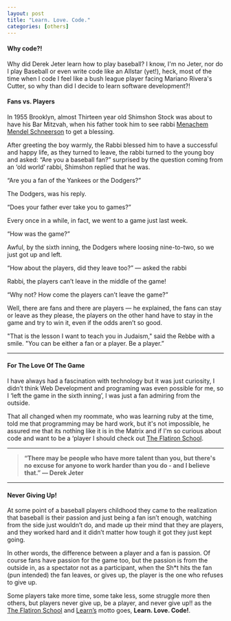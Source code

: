 ```yaml
---
layout: post
title: "Learn. Love. Code."
categories: [others]
---
```



#### Why code?!

Why did Derek Jeter learn how to play baseball? I know, I'm no Jeter, nor do I play Baseball or even write code like an Allstar (yet!),  heck, most of the time when I code I feel like a bush league player facing Mariano Rivera's Cutter, so why than did I decide to learn software development?!

#### Fans vs. Players

In 1955 Brooklyn, almost Thirteen year old Shimshon Stock was about to have his Bar Mitzvah, when his father took him to see rabbi [Menachem Mendel Schneerson](https://en.wikipedia.org/wiki/Menachem_Mendel_Schneerson) to get a blessing.

After greeting the boy warmly, the Rabbi blessed him to have a successful and happy life,
as they turned to leave, the rabbi turned to the young boy and asked:
“Are you a baseball fan?” surprised by the question coming from an ‘old world’ rabbi, Shimshon replied that he was.

“Are you a fan of the Yankees or the Dodgers?”

The Dodgers, was his reply.

“Does your father ever take you to games?”

Every once in a while, in fact, we went to a game just last week.

“How was the game?”

Awful, by the sixth inning, the Dodgers where loosing nine-to-two, so we just got up and left.

“How about the players, did they leave too?” — asked the rabbi

Rabbi, the players can’t leave in the middle of the game!

“Why not? How come the players can’t leave the game?”

Well, there are fans and there are players — he explained,  the fans can stay or leave as they please,
the players on the other hand have to stay in the game and try to win it, even if the odds aren’t so good.

"That is the lesson I want to teach you in Judaism," said the Rebbe with a smile. "You can be either a fan or a player. Be a player.”

***

#### For The Love Of The Game
I have always had a fascination with technology but it was just curiosity, I didn’t think Web Development and programing was even possible for me, so I ‘left the game in the sixth inning’, I was just a fan admiring from the outside.

That all changed when my roommate, who was learning ruby at the time, told me that programming may be hard work, but it's not impossible, he assured me that its nothing like it is in the Matrix and if I'm so curious about code and want to be a ‘player I should check out [The Flatiron School](http://flatironschool.com/).

***

>**“There may be people who have more talent than you, but there's no excuse for anyone to work harder than you do - and I believe that.” — Derek Jeter**


***

#### Never Giving Up!
At some point of a baseball players childhood they came to the realization that baseball is their passion and just being a fan isn’t enough, watching from the side just wouldn’t do, and made up their mind that they are players, and they worked hard and it didn’t matter how tough it got they just kept going.


In other words, the difference between a player and a fan is passion. Of course fans have passion for the game too, but the passion is from the outside in, as a spectator not as a participant, when the Sh*t hits the fan (pun intended) the fan leaves, or gives up, the player is the one who refuses to give up.

Some players take more time, some take less, some struggle more then others, but players never give up, be a player, and never give up!! as the [The Flatiron School](http://flatironschool.com/) and [Learn’s](http://learn.co/with/Shmuwol) motto goes, **Learn. Love. Code!**.
